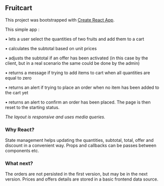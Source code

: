 ## Fruitcart

This project was bootstrapped with [Create React App](https://github.com/facebook/create-react-app).


This simple app :

• lets a user select the quantities of two fruits and add them to a cart

• calculates the subtotal based on unit prices

• adjusts the subtotal if an offer has been activated (in this case by the client, but in a real scenario the same could be done by the admin)

• returns a message if trying to add items to cart when all quantities are equal to zero

• returns an alert if trying to place an order when no item has been added to the cart yet

• returns an alert to confirm an order has been placed. The page is then reset to the starting status.

_The layout is responsive and uses media queries._

### Why React?

State management helps updating the quantities, subtotal, total, offer and discount in a convenient way. 
Props and callbacks can be passes between components etc.

### What next?

The orders are not persisted in the first version, but may be in the next version.
Prices and offers details are stored in a basic frontend data source.
